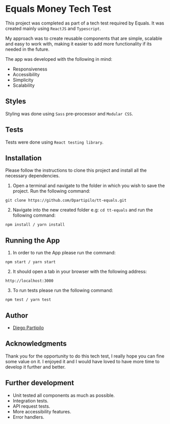 # Equals Money Tech Test

This project was completed as part of a tech test required by Equals. It was created mainly using `ReactJS` and `Typescript`.

My approach was to create reusable components that are simple, scalable and easy to work with, making it easier to add more functionality if its needed in the future.

The app was developed with the following in mind:

- Responsiveness
- Accessibility
- Simplicity
- Scalability

## Styles

Styling was done using `Sass` pre-processor and `Modular CSS`.

## Tests

Tests were done using `React testing library`.

## Installation

Please follow the instructions to clone this project and install all the necessary dependencies.

1. Open a terminal and navigate to the folder in which you wish to save the project. Run the following command:

```
git clone https://github.com/Dpartipilo/tt-equals.git
```

2. Navigate into the new created folder e.g: `cd tt-equals` and run the following command:

```
npm install / yarn install
```

## Running the App

1. In order to run the App please run the command:

```
npm start / yarn start
```

2. It should open a tab in your browser with the following address:

```
http://localhost:3000
```

3. To run tests please run the following command:

```
npm test / yarn test
```

## Author

- [Diego Partipilo](https://github.com/Dpartipilo)

## Acknowledgments

Thank you for the opportunity to do this tech test, I really hope you can fine some value on it. I enjoyed it and I would have loved to have more time to develop it further and better.

## Further development

- Unit tested all components as much as possible.
- Integration tests.
- API request tests.
- More accessibility features.
- Error handlers.
